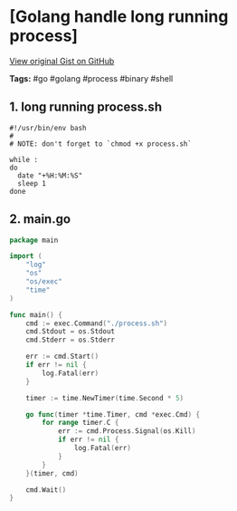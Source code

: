 # [Golang handle long running process] 

[View original Gist on GitHub](https://gist.github.com/Integralist/e47ac6d674c246d77e69d55e03c6b121)

**Tags:** #go #golang #process #binary #shell

## 1. long running process.sh

```shell
#!/usr/bin/env bash
#
# NOTE: don't forget to `chmod +x process.sh`

while :
do
  date "+%H:%M:%S"
  sleep 1
done

```

## 2. main.go

```go
package main

import (
	"log"
	"os"
	"os/exec"
	"time"
)

func main() {
	cmd := exec.Command("./process.sh")
	cmd.Stdout = os.Stdout
	cmd.Stderr = os.Stderr

	err := cmd.Start()
	if err != nil {
		log.Fatal(err)
	}

	timer := time.NewTimer(time.Second * 5)

	go func(timer *time.Timer, cmd *exec.Cmd) {
		for range timer.C {
			err := cmd.Process.Signal(os.Kill)
			if err != nil {
				log.Fatal(err)
			}
		}
	}(timer, cmd)

	cmd.Wait()
}
```


